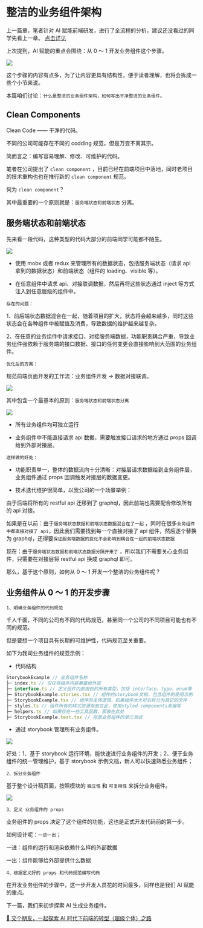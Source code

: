 # 整洁的业务组件架构

上一篇章，笔者针对 AI 赋能前端研发，进行了全流程的分析，建议还没看过的同学先看上一章。 [点击详见](/guide/getting-started/market-research)

上次提到，AI 赋能的重点会围绕：从 0 ～ 1 开发业务组件这个步骤。

![](https://lvjishupai.oss-cn-beijing.aliyuncs.com/20240429071846.png)

这个步骤的内容有点多，为了让内容更具有结构性，便于读者理解，也将会拆成一些个小节来说。

本篇咱们讨论：`什么是整洁的业务组件架构，如何写出干净整洁的业务组件。`

## Clean Components

Clean Code —— 干净的代码。

不同的公司可能存在不同的 codding 规范，但是万变不离其宗。

简而言之：编写容易理解、修改、可维护的代码。

笔者在公司提出了 `clean component` ，目前已经在前端项目中落地，同时老项目的技术重构也也在推行新的 `clean component` 规范。

何为 `clean component`？

其中最重要的一个原则就是：`服务端状态和前端状态` 分离。

## 服务端状态和前端状态

先来看一段代码，这种类型的代码大部分的前端同学可能都不陌生。

![](https://lvjishupai.oss-cn-beijing.aliyuncs.com/20240420215549.png)

- 使用 mobx 或者 redux 来管理所有的数据状态，包括服务端状态（请求 api 拿到的数据状态）和前端状态（组件的 loading、visible 等）。

- 在任意组件中请求 api、对接联调数据，然后再将这些状态通过 inject 等方式注入到任意层级的组件中。

`存在的问题：`

1、前后端状态数据混合在一起，随着项目的扩大，状态将会越来越多，同时这些状态会在各种组件中被赋值及消费，导致数据的维护越来越复杂。

2、在任意的业务组件中请求接口，对接服务端数据，功能职责耦合严重，导致业务组件强依赖于服务端的接口数据、接口的任何变更会直接影响到大范围的业务组件。

`优化后的方案：`

规范前端页面开发的工作流：业务组件开发 -> 数据对接联调。

![](https://lvjishupai.oss-cn-beijing.aliyuncs.com/20240428083634.png)

其中包含一个最基本的原则：`服务端状态和前端状态分离`

![](https://lvjishupai.oss-cn-beijing.aliyuncs.com/20240429062204.png)

- 所有业务组件均可独立运行

- 业务组件中不能直接请求 api 数据，需要触发接口请求的地方通过 props 回调给到外部对接层。

`这样做的好处：`

- 功能职责单一，整体的数据流向十分清晰：对接层请求数据给到业务组件层，业务组件通过 props 回调触发对接层的数据变更。

- 技术迭代维护很简单，以我公司的一个场景举例：

由于后端将所有的 restful api 迁移到了 graphql，因此前端也需要配合修改所有的 api 对接。

如果是在以前：由于`服务端状态数据和前端状态数据混合在了一起` ，同时在很多`业务组件中都直接对接了 api`，因此我们需要找到每一个直接对接了 api 组件，然后逐个替换为 graphql，还得要`保证服务端数据的变化不会影响到耦合在一起的前端状态数据`

现在：由于`服务端状态数据和前端状态数据分隔开来了` ，所以我们不需要关心业务组件，只需要在对接层将 restful api 换成 graphql 即可。

那么，基于这个原则，如何从 0 ～ 1 开发一个整洁的业务组件呢？

## 业务组件从 0 ～ 1 的开发步骤

`1、明确业务组件的代码规范`

千人千面，不同的公司有不同的代码规范，甚至同一个公司的不同项目可能也有不同的规范。

但是要想一个项目具有长期的可维护性，代码规范至关重要。

如下为我司业务组件的规范示例：

- 代码结构

```ts
StorybookExample // 业务组件名称
├─ index.ts // 仅仅将组件内容暴露给外部
├─ interface.ts // 定义组件内部用到的所有类型，包括 interface、type、enum等
├─ StorybookExample.stories.tsx // 组件的storybook文档，包含组件的使用示例
├─ StorybookExample.tsx // 组件的主体逻辑，如果组件太大可以拆分为其它的文件
├─ styles.ts // 组件所有的样式资源存放在此，使用styled-components来编写
├─ helpers.ts // 如果存在一些工具函数，那放在此处
├─ StorybookExample.test.tsx // 存放业务组件的单元测试
```

- 通过 storybook 管理所有业务组件。

![](https://lvjishupai.oss-cn-beijing.aliyuncs.com/20240429063554.png)

好处：1、基于 storybook 运行环境，能快速进行业务组件的开发；2、便于业务组件的统一管理维护，基于 storybook 示例文档，新人可以快速熟悉业务组件；

`2、拆分业务组件`

基于整个设计稿页面，按照模块的 `独立性` 和 `可复用性` 来拆分业务组件。

![](https://lvjishupai.oss-cn-beijing.aliyuncs.com/20240429064903.png)

`3、定义 业务组件的 props`

业务组件的 props 决定了这个组件的功能，这也是正式开发代码前的第一步。

如何设计呢：`一进一出`；

一进：组件的运行和渲染依赖什么样的外部数据

一出：组件能够给外部提供什么数据

`4、根据定义好的 props 和代码规范编写代码`

在开发业务组件的步骤中，这一步开发人员花的时间最多，同样也是我们 AI 赋能的重点。

下一篇，我们来初步探索 AI 生成业务组件。

[👬 交个朋友，一起探索 AI 时代下前端的转型（超级个体）之路](/me)
